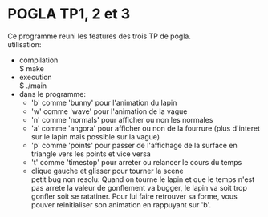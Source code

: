 # POGLA TP1, 2 et 3

Ce programme reuni les features des trois TP de pogla.  
utilisation:
- compilation  
$ make
- execution  
$ ./main
- dans le programme:
    - 'b' comme 'bunny' pour l'animation du lapin
    - 'w' comme 'wave' pour l'animation de la vague
    - 'n' comme 'normals' pour afficher ou non les normales
    - 'a' comme 'angora' pour afficher ou non de la fourrure (plus d'interet sur le lapin mais possible sur la vague)
    - 'p' comme 'points' pour passer de l'affichage de la surface en triangle vers les points et vice versa
    - 't' comme 'timestop' pour arreter ou relancer le cours du temps
    - clique gauche et glisser pour tourner la scene  
petit bug non resolu: Quand on tourne le lapin et que le temps n'est pas arrete la valeur de gonflement va bugger,
le lapin va soit trop gonfler soit se ratatiner. Pour lui faire retrouver sa forme, vous pouver reinitialiser son
animation en rappuyant sur 'b'.
